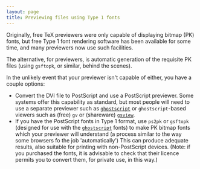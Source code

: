 ```yaml
---
layout: page
title: Previewing files using Type 1 fonts
---
```


Originally, free TeX previewers were only capable of displaying
bitmap (PK) fonts, but free Type&nbsp;1 font rendering software has
been available for some time, and many previewers now use such
facilities.

The alternative, for previewers, is automatic generation of the
requisite PK files (using `gsftopk`, or similar,
behind the scenes).

In the unlikely event that your previewer isn't capable of either, you
have a couple options:
  

-  Convert the DVI file to PostScript and use a
    PostScript previewer.  Some systems offer this capability as
    standard, but most people will need to use a separate previewer such
    as [`ghostscript`](http://www.ghostscript.com/) or
    `ghostscript`-based viewers
    such as (free) `gv` or (shareware)
    [`gsview`](http://www.ghostgum.com.au/).
-  If you have the PostScript fonts in Type&nbsp;1 format, use
    `ps2pk` or `gsftopk` (designed for use with the
    [`ghostscript`](http://www.ghostscript.com/) fonts) to
    make PK bitmap fonts which
    your previewer will understand (a process similar to the way some
    browsers fo the job 'automatically') This can produce adequate results,
    also suitable for printing with non-PostScript devices.  (Note: if you
    purchased the fonts, it is advisable to check that their licence
    permits you to convert them, for private use, in this way.)

